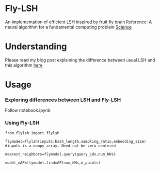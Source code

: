# Fly-LSH
An implementation of efficient LSH inspired by fruit fly brain
Reference: A neural algorithm for a fundamental computing problem [Science](http://science.sciencemag.org/content/358/6364/793/tab-article-info)

# Understanding
Please read my blog post explaining the difference between usual LSH and this algorithm [here](https://medium.com/@jaiyamsharma/efficient-nearest-neighbors-inspired-by-the-fruit-fly-brain-6ef8fed416ee)

# Usage

### Exploring differences between LSH and Fly-LSH
Follow notebook.ipynb

### Using Fly-LSH
`from flylsh import flylsh`

`flymodel=flylsh(inputs,hash_length,sampling_ratio,embedding_size) #inputs is a numpy array. Need not be zero centered`

`nearest_neighbors=flymodel.query(query_idx,num_NNs)`

`model_mAP=flymodel.findmAP(num_NNs,n_points)`

